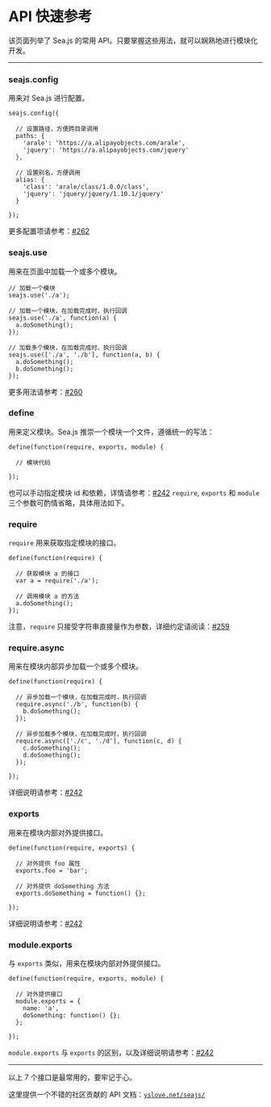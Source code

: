 # API 快速参考

该页面列举了 Sea.js 的常用 API。只要掌握这些用法，就可以娴熟地进行模块化开发。

* * *

### seajs.config

用来对 Sea.js 进行配置。

```
seajs.config({

  // 设置路径，方便跨目录调用
  paths: {
    'arale': 'https://a.alipayobjects.com/arale',
    'jquery': 'https://a.alipayobjects.com/jquery'
  },

  // 设置别名，方便调用
  alias: {
    'class': 'arale/class/1.0.0/class',
    'jquery': 'jquery/jquery/1.10.1/jquery'
  }

});
```

更多配置项请参考：[#262](https://github.com/seajs/seajs/issues/262)

### seajs.use

用来在页面中加载一个或多个模块。

```
// 加载一个模块
seajs.use('./a');

// 加载一个模块，在加载完成时，执行回调
seajs.use('./a', function(a) {
  a.doSomething();
});

// 加载多个模块，在加载完成时，执行回调
seajs.use(['./a', './b'], function(a, b) {
  a.doSomething();
  b.doSomething();
});
```

更多用法请参考：[#260](https://github.com/seajs/seajs/issues/260)

### define

用来定义模块。Sea.js 推崇一个模块一个文件，遵循统一的写法：

```
define(function(require, exports, module) {

  // 模块代码

});
```

也可以手动指定模块 id 和依赖，详情请参考：[#242](https://github.com/seajs/seajs/issues/242)
`require`, `exports` 和 `module` 三个参数可酌情省略，具体用法如下。

### require

`require` 用来获取指定模块的接口。

```
define(function(require) {

  // 获取模块 a 的接口
  var a = require('./a');

  // 调用模块 a 的方法
  a.doSomething();
});
```

注意，`require` 只接受字符串直接量作为参数，详细约定请阅读：[#259](https://github.com/seajs/seajs/issues/259)

### require.async

用来在模块内部异步加载一个或多个模块。

```
define(function(require) {

  // 异步加载一个模块，在加载完成时，执行回调
  require.async('./b', function(b) {
    b.doSomething();
  });

  // 异步加载多个模块，在加载完成时，执行回调
  require.async(['./c', './d'], function(c, d) {
    c.doSomething();
    d.doSomething();
  });

});
```

详细说明请参考：[#242](https://github.com/seajs/seajs/issues/242)

### exports

用来在模块内部对外提供接口。

```
define(function(require, exports) {

  // 对外提供 foo 属性
  exports.foo = 'bar';

  // 对外提供 doSomething 方法
  exports.doSomething = function() {};

});
```

详细说明请参考：[#242](https://github.com/seajs/seajs/issues/242)

### module.exports

与 `exports` 类似，用来在模块内部对外提供接口。

```
define(function(require, exports, module) {

  // 对外提供接口
  module.exports = {
    name: 'a',
    doSomething: function() {};
  };

});
```

`module.exports` 与 `exports` 的区别，以及详细说明请参考：[#242](https://github.com/seajs/seajs/issues/242)

* * *

以上 7 个接口是最常用的，要牢记于心。

这里提供一个不错的社区贡献的 API 文档：[`yslove.net/seajs/`](http://yslove.net/seajs/)